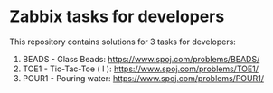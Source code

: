 # Zabbix tasks for developers

This repository contains solutions for 3 tasks for developers:
1. BEADS - Glass Beads: https://www.spoj.com/problems/BEADS/
2. TOE1 - Tic-Tac-Toe ( I ): https://www.spoj.com/problems/TOE1/
3. POUR1 - Pouring water: https://www.spoj.com/problems/POUR1/
